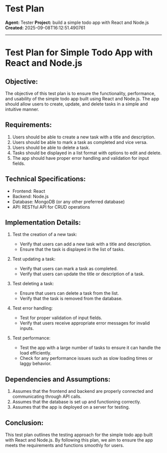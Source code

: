 # Test Plan

**Agent:** Tester
**Project:** build a simple todo app with React and Node.js
**Created:** 2025-09-08T16:12:51.490761

---

# Test Plan for Simple Todo App with React and Node.js

## Objective:
The objective of this test plan is to ensure the functionality, performance, and usability of the simple todo app built using React and Node.js. The app should allow users to create, update, and delete tasks in a simple and intuitive manner.

## Requirements:
1. Users should be able to create a new task with a title and description.
2. Users should be able to mark a task as completed and vice versa.
3. Users should be able to delete a task.
4. Tasks should be displayed in a list format with options to edit and delete.
5. The app should have proper error handling and validation for input fields.

## Technical Specifications:
- Frontend: React
- Backend: Node.js
- Database: MongoDB (or any other preferred database)
- API: RESTful API for CRUD operations

## Implementation Details:
1. Test the creation of a new task:
   - Verify that users can add a new task with a title and description.
   - Ensure that the task is displayed in the list of tasks.

2. Test updating a task:
   - Verify that users can mark a task as completed.
   - Verify that users can update the title or description of a task.

3. Test deleting a task:
   - Ensure that users can delete a task from the list.
   - Verify that the task is removed from the database.

4. Test error handling:
   - Test for proper validation of input fields.
   - Verify that users receive appropriate error messages for invalid inputs.

5. Test performance:
   - Test the app with a large number of tasks to ensure it can handle the load efficiently.
   - Check for any performance issues such as slow loading times or laggy behavior.

## Dependencies and Assumptions:
1. Assumes that the frontend and backend are properly connected and communicating through API calls.
2. Assumes that the database is set up and functioning correctly.
3. Assumes that the app is deployed on a server for testing.

## Conclusion:
This test plan outlines the testing approach for the simple todo app built with React and Node.js. By following this plan, we aim to ensure the app meets the requirements and functions smoothly for users.